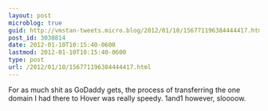 ```yaml
---
layout: post
microblog: true
guid: http://vmstan-tweets.micro.blog/2012/01/10/156771196384444417.html
post_id: 3038814
date: 2012-01-10T10:15:40-0600
lastmod: 2012-01-10T10:15:40-0600
type: post
url: /2012/01/10/156771196384444417.html
---
```

For as much shit as GoDaddy gets, the process of transferring the one domain I had there to Hover was really speedy. 1and1 however, sloooow.

